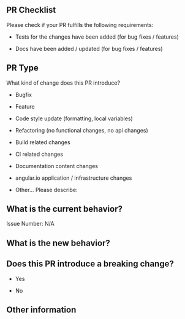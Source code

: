 PR Checklist
-
Please check if your PR fulfills the following requirements:
 
 
 *  Tests for the changes have been added (for bug fixes / features)
 
 *  Docs have been added / updated (for bug fixes / features)

PR Type
-------
What kind of change does this PR introduce?

 *  Bugfix
 
 *  Feature
 
 *  Code style update (formatting, local variables)
 
 *  Refactoring (no functional changes, no api changes)
 
 *  Build related changes
 
 *  CI related changes
 
 *  Documentation content changes
 
 *  angular.io application / infrastructure changes
 
 *  Other... Please describe:

What is the current behavior?
-
Issue Number: N/A

What is the new behavior?
-
Does this PR introduce a breaking change?
-
* Yes

* No

Other information
-
